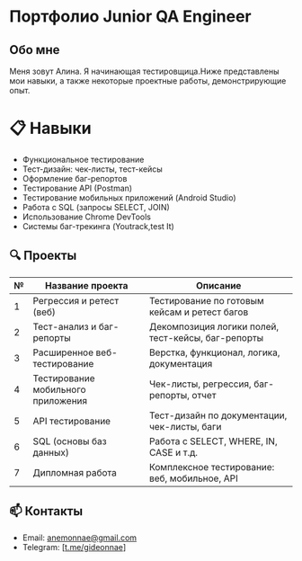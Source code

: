 # Портфолио Junior QA Engineer

## Обо мне
Меня зовут Алина. Я начинающая тестировщица.Ниже представлены мои навыки, а также некоторые проектные работы, демонстрирующие опыт.

# 📋 Навыки
- Функциональное тестирование
- Тест-дизайн: чек-листы, тест-кейсы
- Оформление баг-репортов
- Тестирование API (Postman)
- Тестирование мобильных приложений (Android Studio)
- Работа с SQL (запросы SELECT, JOIN)
- Использование Chrome DevTools
- Системы баг-трекинга (Youtrack,test It)

## 🔍 Проекты

| №  | Название проекта                   | Описание |
|----|------------------------------------|----------|
| 1  | Регрессия и ретест (веб)           | Тестирование по готовым кейсам и ретест багов |
| 2  | Тест-анализ и баг-репорты          | Декомпозиция логики полей, тест-кейсы, баг-репорты |
| 3  | Расширенное веб-тестирование       | Верстка, функционал, логика, документация |
| 4  | Тестирование мобильного приложения | Чек-листы, регрессия, баг-репорты, отчет |
| 5  | API тестирование                   | Тест-дизайн по документации, чек-листы, баги |
| 6  | SQL (основы баз данных)            | Работа с SELECT, WHERE, IN, CASE и т.д. |
| 7  | Дипломная работа                   | Комплексное тестирование: веб, мобильное, API |

## 📫 Контакты

- Email: anemonnae@gmail.com
- Telegram: [[t.me/gideonnae](https://t.me/gideonnae)]
